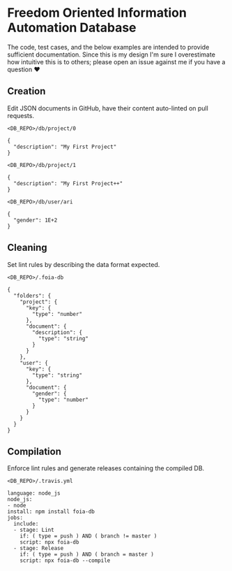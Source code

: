 # Freedom Oriented Information Automation Database

The code, test cases, and the below examples are intended to provide sufficient documentation. Since this is my design I'm sure I overestimate how intuitive this is to others; please open an issue against me if you have a question :heart:

## Creation

Edit JSON documents in GitHub, have their content auto-linted on pull requests.

```
<DB_REPO>/db/project/0

{
  "description": "My First Project"
}
```

```
<DB_REPO>/db/project/1

{
  "description": "My First Project++"
}
```

```
<DB_REPO>/db/user/ari

{
  "gender": 1E+2
}
```

## Cleaning

Set lint rules by describing the data format expected.

```
<DB_REPO>/.foia-db

{
  "folders": {
    "project": {
      "key": {
        "type": "number"
      },
      "document": {
        "description": {
          "type": "string"
        }
      }
    },
    "user": {
      "key": {
        "type": "string"
      },
      "document": {
        "gender": {
          "type": "number"
        }
      }
    }
  }
}
```

## Compilation

Enforce lint rules and generate releases containing the compiled DB.

```
<DB_REPO>/.travis.yml

language: node_js
node_js:
- node
install: npm install foia-db
jobs:
  include:
  - stage: Lint
    if: ( type = push ) AND ( branch != master )
    script: npx foia-db
  - stage: Release
    if: ( type = push ) AND ( branch = master )
    script: npx foia-db --compile
```

